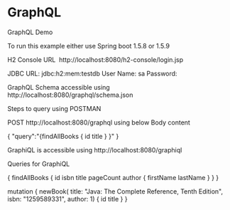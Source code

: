 # GraphQL
GraphQL Demo 

To run this example either use Spring boot 1.5.8 or 1.5.9 

H2 Console URL  http://localhost:8080/h2-console/login.jsp  

JDBC URL: jdbc:h2:mem:testdb
User Name: sa
Password:


GraphQL Schema accessible using http://localhost:8080/graphql/schema.json

Steps to query using POSTMAN

POST  http://localhost:8080/graphql  using below Body content 

{
	"query":"{findAllBooks { id title } }"
}

GraphiQL is accessible using http://localhost:8080/graphiql

Queries for GraphiQL 


{
  findAllBooks {
    id
    isbn
    title
    pageCount
    author {
      firstName
      lastName
    }
  }
}


mutation {
  newBook(
    title: "Java: The Complete Reference, Tenth Edition",
    isbn: "1259589331",
    author: 1) {
      id title
  }
}



